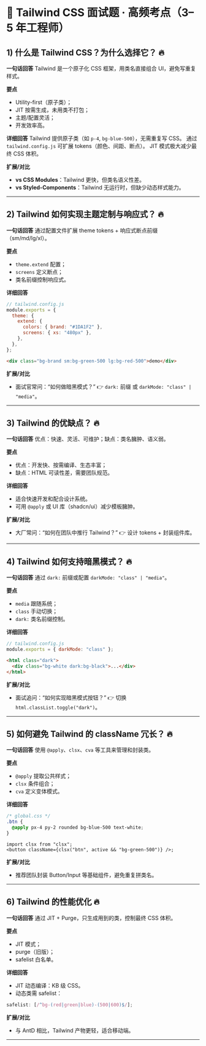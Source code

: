 # 🎨 Tailwind CSS 面试题 · 高频考点（3–5 年工程师）

## 1) 什么是 Tailwind CSS？为什么选择它？ 🔥

**一句话回答**
Tailwind 是一个原子化 CSS 框架，用类名直接组合 UI，避免写重复样式。

**要点**

- Utility-first（原子类）；
- JIT 按需生成，未用类不打包；
- 主题/配置灵活；
- 开发效率高。

**详细回答**
Tailwind 提供原子类（如 `p-4`, `bg-blue-500`），无需重复写 CSS。
通过 `tailwind.config.js` 可扩展 tokens（颜色、间距、断点）。
JIT 模式极大减少最终 CSS 体积。

**扩展/对比**

- **vs CSS Modules**：Tailwind 更快，但类名语义性差。
- **vs Styled-Components**：Tailwind 无运行时，但缺少动态样式能力。

---

## 2) Tailwind 如何实现主题定制与响应式？ 🔥

**一句话回答**
通过配置文件扩展 theme tokens + 响应式断点前缀（sm/md/lg/xl）。

**要点**

- `theme.extend` 配置；
- `screens` 定义断点；
- 类名前缀控制响应式。

**详细回答**

```js
// tailwind.config.js
module.exports = {
  theme: {
    extend: {
      colors: { brand: "#1DA1F2" },
      screens: { xs: "480px" },
    },
  },
};
```

```html
<div class="bg-brand sm:bg-green-500 lg:bg-red-500">demo</div>
```

**扩展/对比**

- 面试官常问：“如何做暗黑模式？” 👉 `dark:` 前缀 或 `darkMode: "class" | "media"`。

---

## 3) Tailwind 的优缺点？ 🔥

**一句话回答**
优点：快速、灵活、可维护；缺点：类名臃肿、语义弱。

**要点**

- 优点：开发快、按需编译、生态丰富；
- 缺点：HTML 可读性差，需要团队规范。

**详细回答**

- 适合快速开发和配合设计系统。
- 可用 `@apply` 或 UI 库（shadcn/ui）减少模板臃肿。

**扩展/对比**

- 大厂常问：“如何在团队中推行 Tailwind？” 👉 设计 tokens + 封装组件库。

---

## 4) Tailwind 如何支持暗黑模式？ 🔥

**一句话回答**
通过 `dark:` 前缀或配置 `darkMode: "class" | "media"`。

**要点**

- `media` 跟随系统；
- `class` 手动切换；
- `dark:` 类名前缀控制。

**详细回答**

```js
// tailwind.config.js
module.exports = { darkMode: "class" };
```

```html
<html class="dark">
  <div class="bg-white dark:bg-black">...</div>
</html>
```

**扩展/对比**

- 面试追问：“如何实现暗黑模式按钮？” 👉 切换 `html.classList.toggle("dark")`。

---

## 5) 如何避免 Tailwind 的 className 冗长？ 🔥

**一句话回答**
使用 `@apply`、`clsx`、`cva` 等工具来管理和封装类。

**要点**

- `@apply` 提取公共样式；
- `clsx` 条件组合；
- `cva` 定义变体模式。

**详细回答**

```css
/* global.css */
.btn {
  @apply px-4 py-2 rounded bg-blue-500 text-white;
}
```

```tsx
import clsx from "clsx";
<button className={clsx("btn", active && "bg-green-500")} />;
```

**扩展/对比**

- 推荐团队封装 Button/Input 等基础组件，避免重复拼类名。

---

## 6) Tailwind 的性能优化 🔥

**一句话回答**
通过 JIT + Purge，只生成用到的类，控制最终 CSS 体积。

**要点**

- JIT 模式；
- purge（旧版）；
- safelist 白名单。

**详细回答**

- JIT 动态编译：KB 级 CSS。
- 动态类需 safelist：

```js
safelist: [/^bg-(red|green|blue)-(500|600)$/];
```

**扩展/对比**

- 与 AntD 相比，Tailwind 产物更轻，适合移动端。

---
